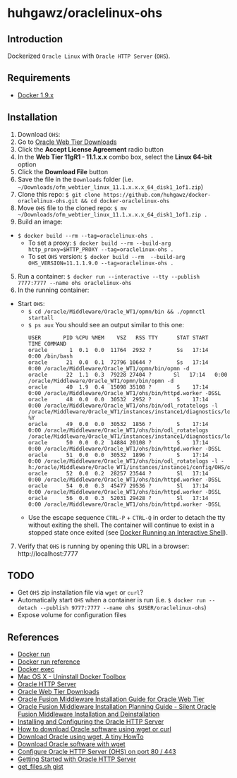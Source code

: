 # huhgawz/oraclelinux-ohs

## Introduction

Dockerized `Oracle Linux` with `Oracle HTTP Server` (`OHS`).

## Requirements

- [Docker 1.9.x](http://docs.docker.com/engine/installation/mac/)

## Installation

1. Download `OHS`:
  1. Go to [Oracle Web Tier Downloads](http://www.oracle.com/technetwork/middleware/webtier/downloads/)
  2. Click the **Accept License Agreement** radio button
  3. In the **Web Tier 11gR1 - 11.1.x.x** combo box, select the **Linux 64-bit** option
  4. Click the **Download File** button
  5. Save the file in the `Downloads` folder (i.e. `~/Downloads/ofm_webtier_linux_11.1.x.x.x_64_disk1_1of1.zip`)
2. Clone this repo: `$ git clone https://github.com/huhgawz/docker-oraclelinux-ohs.git && cd docker-oraclelinux-ohs`
3. Move `OHS` file to the cloned repo: `$ mv ~/Downloads/ofm_webtier_linux_11.1.x.x.x_64_disk1_1of1.zip .`
4. Build an image:
  - `$ docker build --rm --tag=oraclelinux-ohs .`
    - To set a proxy: `$ docker build --rm --build-arg http_proxy=$HTTP_PROXY --tag=oraclelinux-ohs .`
    - To set `OHS` version: `$ docker build --rm  --build-arg OHS_VERSION=11.1.1.9.0 --tag=oraclelinux-ohs .`
5. Run a container: `$ docker run --interactive --tty --publish 7777:7777 --name ohs oraclelinux-ohs`
6. In the running container:
  - Start `OHS`:
    - `$ cd /oracle/Middleware/Oracle_WT1/opmn/bin && ./opmnctl startall`
    - `$ ps aux`
      You should see an output similar to this one:
      ```
      USER       PID %CPU %MEM    VSZ   RSS TTY      STAT START   TIME COMMAND
      oracle       1  0.1  0.0  11764  2932 ?        Ss   17:14   0:00 /bin/bash
      oracle      21  0.0  0.1  72796 10644 ?        Ss   17:14   0:00 /oracle/Middleware/Oracle_WT1/opmn/bin/opmn -d
      oracle      22  1.1  0.3  79228 27404 ?       Sl   17:14   0:00 /oracle/Middleware/Oracle_WT1/opmn/bin/opmn -d
      oracle      40  1.9  0.4  15098 35108 ?        S    17:14   0:00 /oracle/Middleware/Oracle_WT1/ohs/bin/httpd.worker -DSSL
      oracle      48  0.0  0.0  30532  2952 ?        S    17:14   0:00 /oracle/Middleware/Oracle_WT1/ohs/bin/odl_rotatelogs -l /oracle/Middleware/Oracle_WT1/instances/instance1/diagnostics/logs/OHS/ohs1/ohs1-%Y
      oracle      49  0.0  0.0  30532  1856 ?        S    17:14   0:00 /oracle/Middleware/Oracle_WT1/ohs/bin/odl_rotatelogs /oracle/Middleware/Oracle_WT1/instances/instance1/diagnostics/logs/OHS/ohs1/access_log
      oracle      50  0.0  0.2  14884 20108 ?        S    17:14   0:00 /oracle/Middleware/Oracle_WT1/ohs/bin/httpd.worker -DSSL
      oracle      51  0.0  0.0  30532  1896 ?        S    17:14   0:00 /oracle/Middleware/Oracle_WT1/ohs/bin/odl_rotatelogs -l -h:/oracle/Middleware/Oracle_WT1/instances/instance1/config/OHS/ohs1/component_even
      oracle      52  0.0  0.2  28257 23544 ?        Sl   17:14   0:00 /oracle/Middleware/Oracle_WT1/ohs/bin/httpd.worker -DSSL
      oracle      54  0.0  0.3  45477 29536 ?        Sl   17:14   0:00 /oracle/Middleware/Oracle_WT1/ohs/bin/httpd.worker -DSSL
      oracle      56  0.0  0.3  52031 29428 ?        Sl   17:14   0:00 /oracle/Middleware/Oracle_WT1/ohs/bin/httpd.worker -DSSL
      ```
    - Use the escape sequence `CTRL-P` + `CTRL-Q` in order to detach the tty without exiting the shell. The container will continue to exist in a stopped state once exited (see [Docker Running an Interactive Shell](http://docs.docker.com/engine/userguide/basics/#running-an-interactive-shell)).
7. Verify that `OHS` is running by opening this URL in a browser: http://localhost:7777

## TODO

- Get `OHS` zip installation file via `wget` or `curl`?
- Automatically start `OHS` when a container is run (i.e. `$ docker run --detach --publish 9777:7777 --name ohs $USER/oraclelinux-ohs`)
- Expose volume for configuration files

## References

- [Docker run](https://docs.docker.com/reference/commandline/run/)
- [Docker run reference](https://docs.docker.com/reference/run/)
- [Docker exec](https://docs.docker.com/reference/commandline/exec/)
- [Mac OS X - Uninstall Docker Toolbox](http://docs.docker.com/engine/installation/mac/#uninstall-docker-toolbox)
- [Oracle HTTP Server](http://www.oracle.com/technetwork/middleware/webtier/overview/index.html#OHS)
- [Oracle Web Tier Downloads](http://www.oracle.com/technetwork/middleware/webtier/downloads/)
- [Oracle Fusion Middleware Installation Guide for Oracle Web Tier](https://docs.oracle.com/middleware/11119/webtier/install-ohs/toc.htm)
- [Oracle Fusion Middleware Installation Planning Guide - Silent Oracle Fusion Middleware Installation and Deinstallation](https://docs.oracle.com/middleware/11119/core/ASINS/silent_install.htm#ASINS235)
- [Installing and Configuring the Oracle HTTP Server](http://docs.oracle.com/html/E12405_15/wcadm_security_sso.htm#CEGEJJBE)
- [How to download Oracle software using wget or curl](http://www.pythian.com/blog/how-to-download-oracle-software-using-wget-or-curl/)
- [Download Oracle using wget, A tiny HowTo](http://nayyares.blogspot.com/2008/07/download-oracle-using-wget-tiny-howto.html)
- [Download Oracle software with wget](http://nayyares.blogspot.com/2008/07/download-oracle-using-wget-tiny-howto.html)
- [Configure Oracle HTTP Server (OHS) on port 80 / 443](http://onlineappsdba.com/index.php/2013/05/30/configure-oracle-http-server-ohs-on-port-80-443/)
- [Getting Started with Oracle HTTP Server](http://docs.oracle.com/cd/E16764_01/web.1111/e10144/getstart.htm#BEHFGCAE)
- [get_files.sh gist](https://gist.github.com/jpiwowar/6725209#file-get_files-sh)
